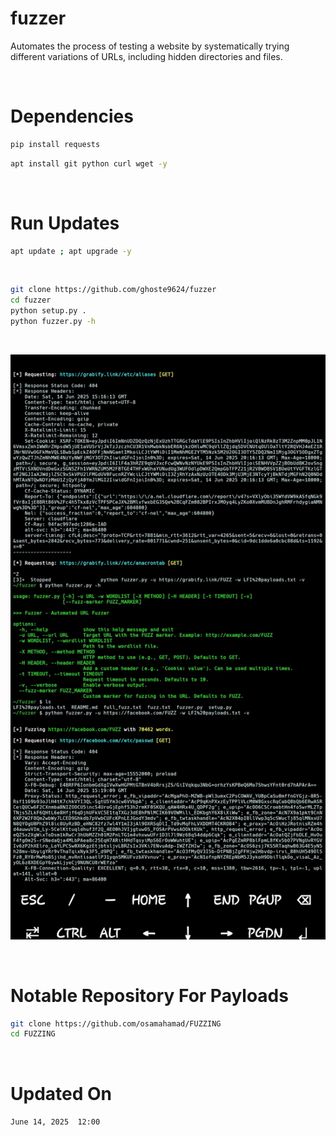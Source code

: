 # fuzzer
Automates the process of testing a website by systematically trying different variations of URLs, including hidden directories and files.

<br>

# Dependencies 
```bash
pip install requests
```
```bash
apt install git python curl wget -y
```

<br>

# Run Updates 
```bash
apt update ; apt upgrade -y
```

<br>

```bash
git clone https://github.com/ghoste9624/fuzzer
cd fuzzer
python setup.py . 
python fuzzer.py -h
```

<br>

![alt text](https://github.com/ghoste9624/fuzzer/blob/main/files%2FScreenshot_20250614-113845_Photos.jpg)

<br>

# Notable Repository For Payloads 

```bash
git clone https://github.com/osamahamad/FUZZING
cd FUZZING
```

<br>

# Updated On

``
June 14, 2025  12:00
``

<br>
